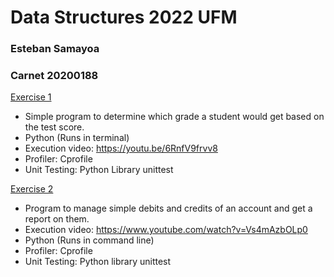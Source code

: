 # Data Structures 2022 UFM 

### Esteban Samayoa
### Carnet 20200188 

[Exercise 1](https://github.com/estebansamayoa1/data.structures/tree/main/E1)
- Simple program to determine which grade a student would get based on the test score. 
- Python (Runs in terminal)
- Execution video: https://youtu.be/6RnfV9frvv8
- Profiler: Cprofile
- Unit Testing: Python Library unittest

[Exercise 2](https://github.com/estebansamayoa1/data.structures/tree/main/E2)
- Program to manage simple debits and credits of an account and get a report on them.
- Execution video: https://www.youtube.com/watch?v=Vs4mAzbOLp0
- Python (Runs in command line)
- Profiler: Cprofile
- Unit Testing: Python library unittest




 
